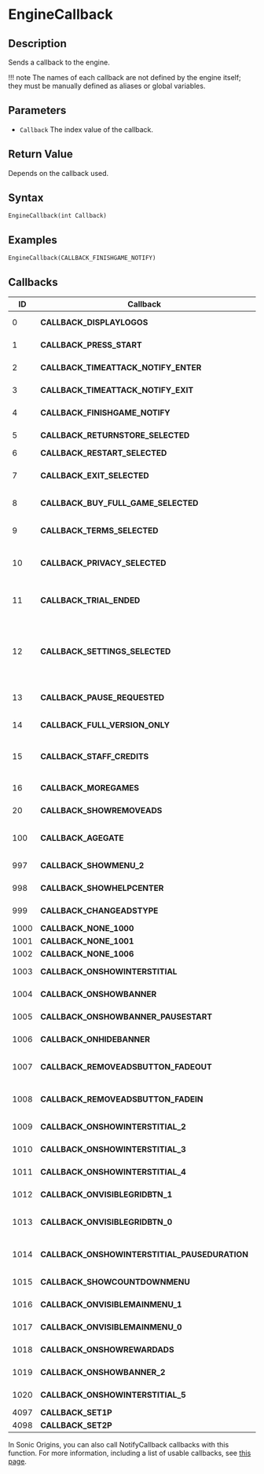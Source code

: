 # EngineCallback

## Description
Sends a callback to the engine.

!!! note
    The names of each callback are not defined by the engine itself; they must be manually defined as aliases or global variables.

## Parameters
- `Callback`
The index value of the callback.

## Return Value
Depends on the callback used.

## Syntax
```
EngineCallback(int Callback)
```

## Examples
```
EngineCallback(CALLBACK_FINISHGAME_NOTIFY)
```

## Callbacks
| ID   | Callback                                      | Description                                                                                                                                                                                                                                  |
| ---- | --------------------------------------------- | -------------------------------------------------------------------------------------------------------------------------------------------------------------------------------------------------------------------------------------------- |
| 0    | **CALLBACK_DISPLAYLOGOS**                     | In the Blit releases of Sonic CD, displays the splash screens.                                                                                                                                                                               |
| 1    | **CALLBACK_PRESS_START**                      | Notifies the backend that a button has been pressed on the title screen.                                                                                                                                                                     |
| 2    | **CALLBACK_TIMEATTACK_NOTIFY_ENTER**          | Notifies the backend that Time Attack mode has been entered.                                                                                                                                                                                 |
| 3    | **CALLBACK_TIMEATTACK_NOTIFY_EXIT**           | Notifies the backend that Time Attack mode has been exited.                                                                                                                                                                                  |
| 4    | **CALLBACK_FINISHGAME_NOTIFY**                | Notifies the backend that the game has been finished.                                                                                                                                                                                        |
| 5    | **CALLBACK_RETURNSTORE_SELECTED**             | Notifies the backend that "Return to Store" has been selected and closes the engine.                                                                                                                                                         |
| 6    | **CALLBACK_RESTART_SELECTED**                 | Reloads the current scene.                                                                                                                                                                                                                   |
| 7    | **CALLBACK_EXIT_SELECTED**                    | In the Blit releases of Sonic CD, closes the engine. In other versions of RSDKv3, loads the first scene in the Presentation stage list.                                                                                                      |
| 8    | **CALLBACK_BUY_FULL_GAME_SELECTED**           | Notifies the backend that "Buy Full Game" has been selected and closes the engine.                                                                                                                                                           |
| 9    | **CALLBACK_TERMS_SELECTED**                   | In the Blit releases of Sonic CD, shows the Help screen. In the mobile version of Sonic CD, shows the Terms & Conditions screen.                                                                                                             |
| 10   | **CALLBACK_PRIVACY_SELECTED**                 | In the Blit releases of Sonic CD, shows the Controls screen. In the mobile version of Sonic CD, shows the Privacy screen.                                                                                                                    |
| 11   | **CALLBACK_TRIAL_ENDED**                      | In the mobile version of Sonic CD, shows the Trial Ended screen if in trial mode. If not in trial mode, loads `http://www.sega.com` in a web browser.                                                                                        |
| 12   | **CALLBACK_SETTINGS_SELECTED**                | In the Blit releases of Sonic CD, shows the Settings screen. In the mobile version of Sonic CD, shows the Full Game Only screen if in trial mode. If not in trial mode, loads `http://www.sega.com/legal/terms_mobile.php` in a web browser. |
| 13   | **CALLBACK_PAUSE_REQUESTED**                  | Shows the pause screen, loading the hardcoded menu if the Dev Menu is disabled in the Blit releases of Sonic CD.                                                                                                                             |
| 14   | **CALLBACK_FULL_VERSION_ONLY**                | In the mobile version of Sonic CD, shows the Full Game Only screen.                                                                                                                                                                          |
| 15   | **CALLBACK_STAFF_CREDITS**                    | In the Blit releases of Sonic CD, shows the credits. In the mobile version of Sonic CD, loads `http://www.sega.com/legal/privacy_mobile.php` in a web browser.                                                                               |
| 16   | **CALLBACK_MOREGAMES**                        | In the mobile version of Sonic CD, shows the See More Games screen.                                                                                                                                                                          |
| 20   | **CALLBACK_SHOWREMOVEADS**                    | In the mobile version of Sonic CD, shows the Remove Ads screen.                                                                                                                                                                              |
| 100  | **CALLBACK_AGEGATE**                          | In the mobile version of Sonic CD, shows the Age Gate screen and sets `HaveLoadAllGDPRValue` to `1` when it's closed.                                                                                                                        |
| 997  | **CALLBACK_SHOWMENU_2**                       | In the Sega Forver version of Sonic CD, shows a menu.                                                                                                                                                                                        |
| 998  | **CALLBACK_SHOWHELPCENTER**                   | In the Sega Forver version of Sonic CD, shows the Help Center.                                                                                                                                                                               |
| 999  | **CALLBACK_CHANGEADSTYPE**                    | In the Sega Forver version of Sonic CD, shows the Change Ads Type screen.                                                                                                                                                                    |
| 1000 | **CALLBACK_NONE_1000**                        | Unknown callback.                                                                                                                                                                                                                            |
| 1001 | **CALLBACK_NONE_1001**                        | Unknown callback.                                                                                                                                                                                                                            |
| 1002 | **CALLBACK_NONE_1006**                        | Unknown callback.                                                                                                                                                                                                                            |
| 1003 | **CALLBACK_ONSHOWINTERSTITIAL**               | In the Sega Forver version of Sonic CD, notifies the backend that an interstitial is shown.                                                                                                                                                  |
| 1004 | **CALLBACK_ONSHOWBANNER**                     | In the Sega Forver version of Sonic CD, notifies the backend that a banner is shown.                                                                                                                                                         |
| 1005 | **CALLBACK_ONSHOWBANNER_PAUSESTART**          | In the Sega Forver version of Sonic CD, notifies the backend that a banner is in an animation.                                                                                                                                               |
| 1006 | **CALLBACK_ONHIDEBANNER**                     | In the Sega Forver version of Sonic CD, notifies the backend that a banner is hidden.                                                                                                                                                        |
| 1007 | **CALLBACK_REMOVEADSBUTTON_FADEOUT**          | In the Sega Forver version of Sonic CD, notifies the backend that the Remove Ads button is fading out.                                                                                                                                       |
| 1008 | **CALLBACK_REMOVEADSBUTTON_FADEIN**           | In the Sega Forver version of Sonic CD, notifies the backend that the Remove Ads button is fading in.                                                                                                                                        |
| 1009 | **CALLBACK_ONSHOWINTERSTITIAL_2**             | In the Sega Forver version of Sonic CD, notifies the backend that an interstitial is shown.                                                                                                                                                  |
| 1010 | **CALLBACK_ONSHOWINTERSTITIAL_3**             | In the Sega Forver version of Sonic CD, notifies the backend that an interstitial is shown.                                                                                                                                                  |
| 1011 | **CALLBACK_ONSHOWINTERSTITIAL_4**             | In the Sega Forver version of Sonic CD, notifies the backend that an interstitial is shown.                                                                                                                                                  |
| 1012 | **CALLBACK_ONVISIBLEGRIDBTN_1**               | In the Sega Forver version of Sonic CD, notifies the backend that a grid button is visible.                                                                                                                                                  |
| 1013 | **CALLBACK_ONVISIBLEGRIDBTN_0**               | In the Sega Forver version of Sonic CD, notifies the backend that a grid button is visible and disables high res mode.                                                                                                                       |
| 1014 | **CALLBACK_ONSHOWINTERSTITIAL_PAUSEDURATION** | In the Sega Forver version of Sonic CD, notifies the backend that an interstitial is in an animation.                                                                                                                                        |
| 1015 | **CALLBACK_SHOWCOUNTDOWNMENU**                | In the Sega Forver version of Sonic CD, shows a countdown menu.                                                                                                                                                                              |
| 1016 | **CALLBACK_ONVISIBLEMAINMENU_1**              | In the Sega Forver version of Sonic CD, notifies the backend that the main menu is visible.                                                                                                                                                  |
| 1017 | **CALLBACK_ONVISIBLEMAINMENU_0**              | In the Sega Forver version of Sonic CD, notifies the backend that the main menu is visible.                                                                                                                                                  |
| 1018 | **CALLBACK_ONSHOWREWARDADS**                  | In the Sega Forver version of Sonic CD, plays an ad and sets `RewardAdCallback` to `1`.                                                                                                                                                      |
| 1019 | **CALLBACK_ONSHOWBANNER_2**                   | In the Sega Forver version of Sonic CD, notifies the backend that a banner is shown.                                                                                                                                                         |
| 1020 | **CALLBACK_ONSHOWINTERSTITIAL_5**             | In the Sega Forver version of Sonic CD, notifies the backend that an interstitial is shown.                                                                                                                                                  |
| 4097 | **CALLBACK_SET1P**                            | Sets `activePlayerCount` to `1`. **Decomp only.**                                                                                                                                                                                            |
| 4098 | **CALLBACK_SET2P**                            | Sets `activePlayerCount` to `2`. **Decomp only.**                                                                                                                                                                                            |

In Sonic Origins, you can also call NotifyCallback callbacks with this function. For more information, including a list of usable callbacks, see [this page](../../../Games/SonicOrigins/Documentation/NotifyCallback/README.md).